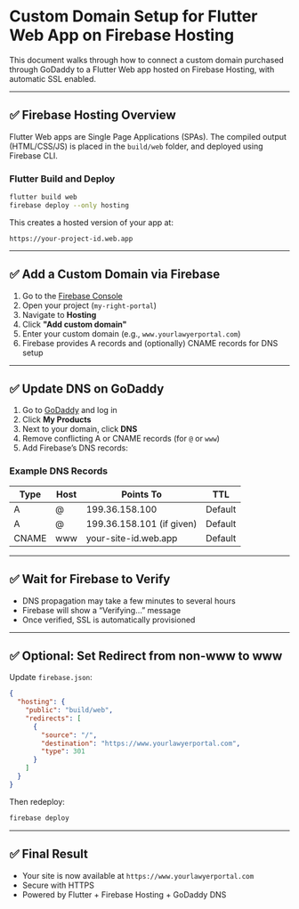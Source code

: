 
# Custom Domain Setup for Flutter Web App on Firebase Hosting

This document walks through how to connect a custom domain purchased through GoDaddy to a Flutter Web app hosted on Firebase Hosting, with automatic SSL enabled.

---

## ✅ Firebase Hosting Overview

Flutter Web apps are Single Page Applications (SPAs). The compiled output (HTML/CSS/JS) is placed in the `build/web` folder, and deployed using Firebase CLI.

### Flutter Build and Deploy
```bash
flutter build web
firebase deploy --only hosting
```

This creates a hosted version of your app at:

```
https://your-project-id.web.app
```

---

## ✅ Add a Custom Domain via Firebase

1. Go to the [Firebase Console](https://console.firebase.google.com)
2. Open your project (`my-right-portal`)
3. Navigate to **Hosting**
4. Click **"Add custom domain"**
5. Enter your custom domain (e.g., `www.yourlawyerportal.com`)
6. Firebase provides A records and (optionally) CNAME records for DNS setup

---

## ✅ Update DNS on GoDaddy

1. Go to [GoDaddy](https://godaddy.com) and log in
2. Click **My Products**
3. Next to your domain, click **DNS**
4. Remove conflicting A or CNAME records (for `@` or `www`)
5. Add Firebase’s DNS records:

### Example DNS Records

| Type | Host | Points To            | TTL     |
|------|------|-----------------------|---------|
| A    | @    | 199.36.158.100        | Default |
| A    | @    | 199.36.158.101 (if given) | Default |
| CNAME | www | your-site-id.web.app | Default |

---

## ✅ Wait for Firebase to Verify

- DNS propagation may take a few minutes to several hours
- Firebase will show a “Verifying…” message
- Once verified, SSL is automatically provisioned

---

## ✅ Optional: Set Redirect from non-www to www

Update `firebase.json`:

```json
{
  "hosting": {
    "public": "build/web",
    "redirects": [
      {
        "source": "/",
        "destination": "https://www.yourlawyerportal.com",
        "type": 301
      }
    ]
  }
}
```

Then redeploy:
```bash
firebase deploy
```

---

## ✅ Final Result

- Your site is now available at `https://www.yourlawyerportal.com`
- Secure with HTTPS
- Powered by Flutter + Firebase Hosting + GoDaddy DNS

